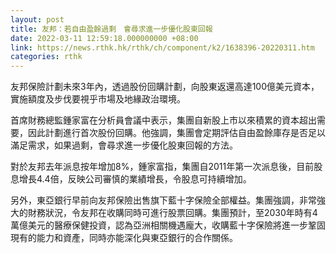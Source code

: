 ```yaml
---
layout: post
title: 友邦：若自由盈餘過剩　會尋求進一步優化股東回報
date: 2022-03-11 12:59:18.000000000 +08:00
link: https://news.rthk.hk/rthk/ch/component/k2/1638396-20220311.htm
categories: rthk
---
```


友邦保險計劃未來3年內，透過股份回購計劃，向股東返還高達100億美元資本，實施額度及步伐要視乎市場及地緣政治環境。

首席財務總監鍾家富在分析員會議中表示，集團自新股上市以來積累的資本超出需要，因此計劃進行首次股份回購。他強調，集團會定期評估自由盈餘庫存是否足以滿足需求，如果過剩，會尋求進一步優化股東回報的方法。

對於友邦去年派息按年增加8%，鍾家富指，集團自2011年第一次派息後，目前股息增長4.4倍，反映公司審慎的業績增長，令股息可持續增加。

另外，東亞銀行早前向友邦保險出售旗下藍十字保險全部權益。集團強調，非常強大的財務狀況，令友邦在收購同時可進行股票回購。集團預計，至2030年時有4萬億美元的醫療保健投資，認為亞洲相關機遇龐大，收購藍十字保險將進一步鞏固現有的能力和資產，同時亦能深化與東亞銀行的合作關係。
